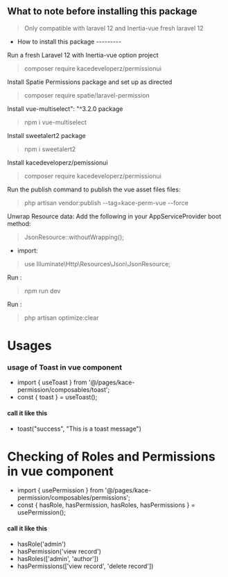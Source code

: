 ## What to note before installing this package

> Only compatible with laravel 12 and Inertia-vue fresh laravel 12

* How to install this package ---------

Run a fresh Laravel 12 with Inertia-vue option project
> composer require kacedeveloperz/permissionui


Install Spatie Permissions package and set up as directed
> composer require spatie/laravel-permission

Install vue-multiselect": "^3.2.0 package 
> npm i vue-multiselect

Install sweetalert2 package 
> npm i sweetalert2


Install kacedeveloperz/pemissionui
> composer require kacedeveloperz/permissionui

Run the publish command to publish the vue asset files files:
> php artisan vendor:publish --tag=kace-perm-vue --force

Unwrap Resource data: Add the following in your AppServiceProvider boot method:
> JsonResource::withoutWrapping();
* import:
> use Illuminate\Http\Resources\Json\JsonResource;

Run :
> npm run dev

Run : 
> php artisan optimize:clear

# Usages

### usage of Toast in vue component
* import { useToast } from '@/pages/kace-permission/composables/toast';
* const { toast } = useToast();
#### call it like this
* toast("success", "This is a toast message")

# Checking of Roles and Permissions in vue component
* import { usePermission } from '@/pages/kace-permission/composables/permissions';
* const { hasRole, hasPermission, hasRoles, hasPermissions } = usePermission();
#### call it like this
* hasRole('admin')
* hasPermission('view record')
* hasRoles(['admin', 'author'])
* hasPermissions(['view record', 'delete record'])

